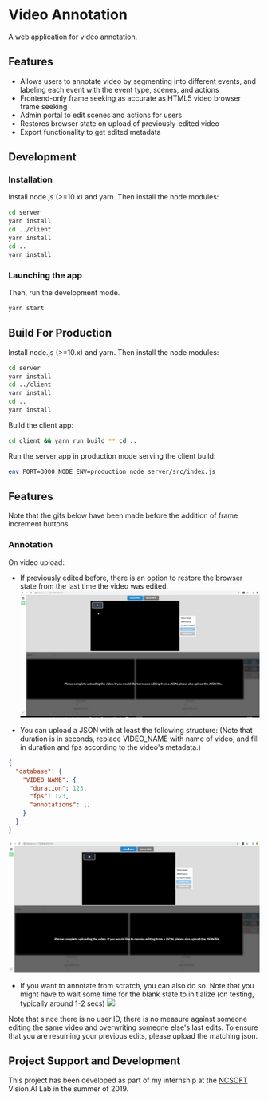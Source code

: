 # Video Annotation

A web application for video annotation.

## Features

- Allows users to annotate video by segmenting into different events, and labeling each event with the event type, scenes, and actions
- Frontend-only frame seeking as accurate as HTML5 video browser frame seeking
- Admin portal to edit scenes and actions for users
- Restores browser state on upload of previously-edited video
- Export functionality to get edited metadata

## Development

### Installation

Install node.js (>=10.x) and yarn. Then install the node modules:

```bash
cd server
yarn install
cd ../client
yarn install
cd ..
yarn install
```

### Launching the app

Then, run the development mode.

```bash
yarn start
```

## Build For Production

Install node.js (>=10.x) and yarn. Then install the node modules:

```bash
cd server
yarn install
cd ../client
yarn install
cd ..
yarn install
```

Build the client app:

```bash
cd client && yarn run build ** cd ..
```

Run the server app in production mode serving the client build:

```bash
env PORT=3000 NODE_ENV=production node server/src/index.js
```

## Features

Note that the gifs below have been made before the addition of frame increment buttons.

### Annotation

On video upload:

- If previously edited before, there is an option to restore the browser state from the last time the video was edited.
  ![](/gifs/VArestore.gif)

- You can upload a JSON with at least the following structure: (Note that duration is in seconds, replace VIDEO_NAME with name of video, and fill in duration and fps according to the video's metadata.)

```json
{
  "database": {
    "VIDEO_NAME": {
      "duration": 123,
      "fps": 123,
      "annotations": []
    }
  }
}
```

![](/gifs/VAupload.gif)

- If you want to annotate from scratch, you can also do so. Note that you might have to wait some time for the blank state to initialize (on testing, typically around 1-2 secs)
  ![](/gifs/VAnew.gif)

Note that since there is no user ID, there is no measure against someone editing the same video and overwriting someone else's last edits. To ensure that you are resuming your previous edits, please upload the matching json.

## Project Support and Development

This project has been developed as part of my internship at the [NCSOFT](http://global.ncsoft.com/global/) Vision AI Lab in the summer of 2019.
